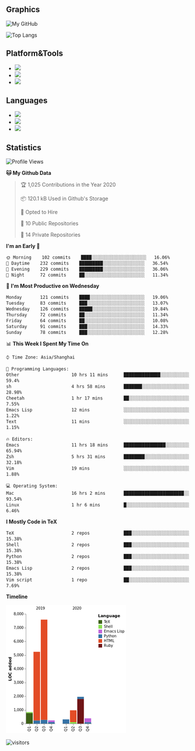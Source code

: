 ## Graphics

![My GitHub](https://github-readme-stats.vercel.app/api?username=SteamedFish&count_private=true&show_icons=true&theme=buefy&include_all_commits=false)

![Top Langs](https://github-readme-stats.vercel.app/api/top-langs/?username=SteamedFish&theme=buefy&hide=ruby&count_private=true&show_icons=true&layout=compact)

## Platform&Tools

* [![](https://img.shields.io/badge/ArchLinux--purple?style=flat-square&logo=ArchLinux)](https://www.archlinux.org/)
* [![](https://img.shields.io/badge/Gentoo-testing-purple?style=flat-square&logo=Gentoo)](https://www.gentoo.org/)
* [![](https://img.shields.io/badge/Doom%20Emacs-28-blue?style=flat-square&logo=Gnu%20emacs&logoColor=white)](https://www.gnu.org/software/emacs/)

## Languages

* [![](https://img.shields.io/badge/-Python-3776AB?style=flat-square&logo=python&logoColor=white)](https://www.python.org/)
* [![](https://img.shields.io/badge/-Bash-00ADD8?style=flat-square&logo=Gnu-bash&logoColor=white)](https://www.gnu.org/software/bash/)
* [![](https://img.shields.io/badge/-Go-00ADD8?style=flat-square&logo=go&logoColor=white)](https://golang.org/)

## Statistics

<!--START_SECTION:waka-->
![Profile Views](http://img.shields.io/badge/Profile%20Views-12-blue)

**🐱 My Github Data** 

> 🏆 1,025 Contributions in the Year 2020
 > 
> 📦 120.1 kB Used in Github's Storage 
 > 
> 💼 Opted to Hire
 > 
> 📜 10 Public Repositories 
 > 
> 🔑 14 Private Repositories  
 > 
**I'm an Early 🐤** 

```text
🌞 Morning    102 commits    ████░░░░░░░░░░░░░░░░░░░░░   16.06% 
🌆 Daytime    232 commits    █████████░░░░░░░░░░░░░░░░   36.54% 
🌃 Evening    229 commits    █████████░░░░░░░░░░░░░░░░   36.06% 
🌙 Night      72 commits     ██░░░░░░░░░░░░░░░░░░░░░░░   11.34%

```
📅 **I'm Most Productive on Wednesday** 

```text
Monday       121 commits    ████░░░░░░░░░░░░░░░░░░░░░   19.06% 
Tuesday      83 commits     ███░░░░░░░░░░░░░░░░░░░░░░   13.07% 
Wednesday    126 commits    █████░░░░░░░░░░░░░░░░░░░░   19.84% 
Thursday     72 commits     ██░░░░░░░░░░░░░░░░░░░░░░░   11.34% 
Friday       64 commits     ██░░░░░░░░░░░░░░░░░░░░░░░   10.08% 
Saturday     91 commits     ███░░░░░░░░░░░░░░░░░░░░░░   14.33% 
Sunday       78 commits     ███░░░░░░░░░░░░░░░░░░░░░░   12.28%

```


📊 **This Week I Spent My Time On** 

```text
⌚︎ Time Zone: Asia/Shanghai

💬 Programming Languages: 
Other                    10 hrs 11 mins      ██████████████░░░░░░░░░░░   59.4% 
sh                       4 hrs 58 mins       ███████░░░░░░░░░░░░░░░░░░   28.98% 
Cheetah                  1 hr 17 mins        ██░░░░░░░░░░░░░░░░░░░░░░░   7.55% 
Emacs Lisp               12 mins             ░░░░░░░░░░░░░░░░░░░░░░░░░   1.22% 
Text                     11 mins             ░░░░░░░░░░░░░░░░░░░░░░░░░   1.15%

🔥 Editors: 
Emacs                    11 hrs 18 mins      ████████████████░░░░░░░░░   65.94% 
Zsh                      5 hrs 31 mins       ████████░░░░░░░░░░░░░░░░░   32.18% 
Vim                      19 mins             ░░░░░░░░░░░░░░░░░░░░░░░░░   1.88%

💻 Operating System: 
Mac                      16 hrs 2 mins       ███████████████████████░░   93.54% 
Linux                    1 hr 6 mins         █░░░░░░░░░░░░░░░░░░░░░░░░   6.46%

```

**I Mostly Code in TeX** 

```text
TeX                      2 repos             ███░░░░░░░░░░░░░░░░░░░░░░   15.38% 
Shell                    2 repos             ███░░░░░░░░░░░░░░░░░░░░░░   15.38% 
Python                   2 repos             ███░░░░░░░░░░░░░░░░░░░░░░   15.38% 
Emacs Lisp               2 repos             ███░░░░░░░░░░░░░░░░░░░░░░   15.38% 
Vim script               1 repo              ██░░░░░░░░░░░░░░░░░░░░░░░   7.69%

```


**Timeline**

![Chart not found](https://raw.githubusercontent.com/SteamedFish/SteamedFish/master/charts/bar_graph.png) 


<!--END_SECTION:waka-->

![visitors](https://visitor-badge.laobi.icu/badge?page_id=SteamedFish.SteamedFish)
